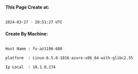 
   
#### This Page Create at:

```bash

2024-03-27 - 20:51:27 UTC

```

#### Create By Machine:

```bash

Host Name : fv-az1196-680

platform  : Linux-6.5.0-1016-azure-x86_64-with-glibc2.35

Ip Local  : 10.1.0.174

```


